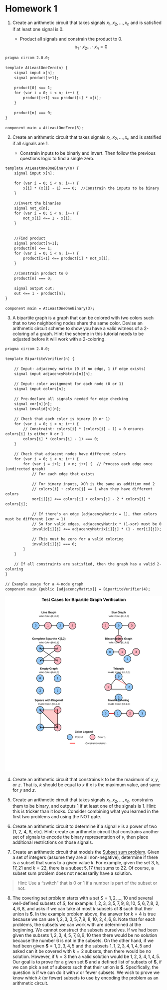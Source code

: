 # Homework 1

1. Create an arithmetic circuit that takes signals $x_1, x_2, …, x_n$ and is satisfied if at least one signal is 0.

   - Product all signals and constrain the product to 0. $$x_1 \cdot x_2...\cdot x_n=0$$

```circom
pragma circom 2.0.0;

template AtLeastOneZero(n) {
    signal input x[n];
    signal product[n+1];

    product[0] <== 1;
    for (var i = 0; i < n; i++) {
        product[i+1] <== product[i] * x[i];
    }

    product[n] === 0;
}

component main = AtLeastOneZero(3);
```

2. Create an arithmetic circuit that takes signals $x_1, x_2, …, x_n$ and is satsified if all signals are 1.

   - Constrain inputs to be binariy and invert. Then follow the previous questions logic to find a single zero.

```circom
template AtLeastOneOneBinary(n) {
    signal input x[n];

    for (var i = 0; i < n; i++) {
        x[i] * (x[i] - 1) === 0;  //Constrain the inputs to be binary
    }

    //Invert the binaries
    signal not_x[n];
    for (var i = 0; i < n; i++) {
        not_x[i] <== 1 - x[i];
    }


    //Find product
    signal product[n+1];
    product[0] <== 1;
    for (var i = 0; i < n; i++) {
        product[i+1] <== product[i] * not_x[i];
    }

    //Constrain product to 0
    product[n] === 0;

    signal output out;
    out <== 1 - product[n];
}

component main = AtLeastOneOneBinary(3);

```

3. A bipartite graph is a graph that can be colored with two colors such that no two neighboring nodes share the same color. Devise an arithmetic circuit scheme to show you have a valid witness of a 2-coloring of a graph. Hint: the scheme in this tutorial needs to be adjusted before it will work with a 2-coloring.

```circom  
pragma circom 2.0.0;

template BipartiteVerifier(n) {
    
    // Input: adjacency matrix (0 if no edge, 1 if edge exists)
    signal input adjacencyMatrix[n][n];
    
    // Input: color assignment for each node (0 or 1)
    signal input colors[n];
    
    // Pre-declare all signals needed for edge checking
    signal xor[n][n];
    signal invalid[n][n];
    
    // Check that each color is binary (0 or 1)
    for (var i = 0; i < n; i++) {
        // Constraint: colors[i] * (colors[i] - 1) = 0 ensures colors[i] is either 0 or 1
        colors[i] * (colors[i] - 1) === 0;
    }
    
    // Check that adjacent nodes have different colors
    for (var i = 0; i < n; i++) {
        for (var j = i+1; j < n; j++) {  // Process each edge once (undirected graph)
            // For each edge that exists
            
            // For binary inputs, XOR is the same as addition mod 2
            // colors[i] + colors[j] == 1 when they have different colors
            xor[i][j] <== colors[i] + colors[j] - 2 * colors[i] * colors[j];
            
            // If there's an edge (adjacencyMatrix = 1), then colors must be different (xor = 1)
            // So for valid edges, adjacencyMatrix * (1-xor) must be 0
            invalid[i][j] <== adjacencyMatrix[i][j] * (1 - xor[i][j]);
            
            // This must be zero for a valid coloring
            invalid[i][j] === 0;
        }
    }
    
    // If all constraints are satisfied, then the graph has a valid 2-coloring
}

// Example usage for a 4-node graph
component main {public [adjacencyMatrix]} = BipartiteVerifier(4);

```

![BiPartite Graphs](../assets/bipartitegraphs.svg)

4. Create an arithmetic circuit that constrains k to be the maximum of $x, y$, or $z$. That is, $k$ should be equal to $x$ if $x$ is the maximum value, and same for $y$ and $z$.

5. Create an arithmetic circuit that takes signals $x_1, x_2, …, x_n$, constrains them to be binary, and outputs 1 if at least one of the signals is 1. Hint: this is tricker than it looks. Consider combining what you learned in the first two problems and using the NOT gate.

6. Create an arithmetic circuit to determine if a signal $v$ is a power of two (1, 2, 4, 8, etc). Hint: create an arithmetic circuit that constrains another set of signals to encode the binary representation of $v$, then place additional restrictions on those signals.

7. Create an arithmetic circuit that models the [Subset sum problem](https://en.wikipedia.org/wiki/Subset_sum_problem). Given a set of integers (assume they are all non-negative), determine if there is a subset that sums to a given value $k$. For example, given the set ${3,5,17,21}$ and $k=22$, there is a subset ${5,17}$ that sums to $22$. Of course, a subset sum problem does not necessarily have a solution.

> Hint: Use a “switch” that is 0 or 1 if a number is part of the subset or not.

8. The covering set problem starts with a set $S={1,2,...,10}$ and several well-defined subsets of $S$, for example: ${1,2,3}$, ${3,5,7,9}$, ${8,10}$, ${5,6,7,8}$, ${2,4,6,8}$, and asks if we can take at most $k$ subsets of $\mathbf{S}$ such that their union is $\mathbf{S}$. In the example problem above, the answer for $k=4$ is true because we can use ${1,2,3}$, ${3,5,7,9}$, ${8,10}$, ${2,4,6,8}$. Note that for each problems, the subsets we can work with are determined at the beginning. We cannot construct the subsets ourselves. If we had been given the subsets ${1,2,3}$, ${4,5}$, ${7,8,9,10}$ then there would be no solution because the number $6$ is not in the subsets. On the other hand, if we had been given $\mathbf{S}={1,2,3,4,5}$ and the subsets ${1},{1,2},{3,4},{1,4,5}$ and asked can it be covered with $k=2$ subsets, then there would be no solution. However, if $k=3$ then a valid solution would be ${1,2},{3,4},{1,4,5}$. Our goal is to prove for a given set $\mathbf{S}$ and a defined list of subsets of $\mathbf{S}$, if we can pick a set of subsets such that their union is $\mathbf{S}$. Specifically, the question is if we can do it with $k$ or fewer subsets. We wish to prove we know which $k$ (or fewer) subsets to use by encoding the problem as an arithmetic circuit.
